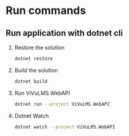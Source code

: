 # Run commands

## Run application with dotnet cli

1. Restore the solution

    ```bash
    dotnet restore
    ```

2. Build the solution

    ```bash
    dotnet build
    ```

3. Run ViVuLMS.WebAPI

    ```bash
    dotnet run --project ViVuLMS.WebAPI
    ```

4. Dotnet Watch
    
    ```bash
    dotnet watch --project ViVuLMS.WebAPI
    ```
